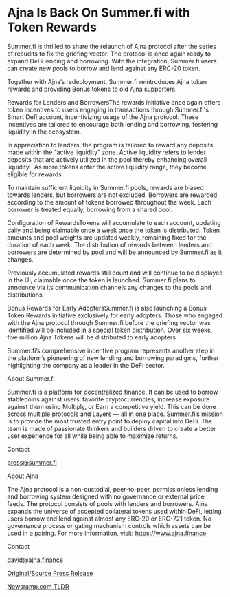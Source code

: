 # Ajna Is Back On Summer.fi with Token Rewards

Summer.fi is thrilled to share the relaunch of Ajna protocol after the series of reaudits to fix the griefing vector. The protocol is once again ready to expand DeFi lending and borrowing. With the integration, Summer.fi users can create new pools to borrow and lend against any ERC-20 token.

Together with Ajna’s redeployment, Summer.fi reintroduces Ajna token rewards and providing Bonus tokens to old Ajna supporters.

Rewards for Lenders and BorrowersThe rewards initiative once again offers token incentives to users engaging in transactions through Summer.fi's Smart Defi account, incentivizing usage of the Ajna protocol. These incentives are tailored to encourage both lending and borrowing, fostering liquidity in the ecosystem.

In appreciation to lenders, the program is tailored to reward any deposits made within the “active liquidity” zone. Active liquidity refers to lender deposits that are actively utilized in the pool thereby enhancing overall liquidity.  As more tokens enter the active liquidity range, they become eligible for rewards.

To maintain sufficient liquidity in Summer.fi pools, rewards are biased towards lenders, but borrowers are not excluded. Borrowers are rewarded according to the amount of tokens borrowed throughout the week. Each borrower is treated equally, borrowing from a shared pool.

Configuration of RewardsTokens will accumulate to each account, updating daily and being claimable once a week once the token is distributed. Token amounts and pool weights are updated weekly, remaining fixed for the duration of each week. The distribution of rewards between lenders and borrowers are determined by pool and will be announced by Summer.fi as it changes.

Previously accumulated rewards still count and will continue to be displayed in the UI, claimable once the token is launched. Summer.fi plans to announce via its communication channels any changes to the pools and distributions.

Bonus Rewards for Early AdoptersSummer.fi is also launching a Bonus Token Rewards initiative exclusively for early adopters. Those who engaged with the Ajna protocol through Summer.fi before the griefing vector was identified will be included in a special token distribution. Over six weeks, five million Ajna Tokens will be distributed to early adopters.

Summer.fi’s comprehensive incentive program represents another step in the platform’s pioneering of new lending and borrowing paradigms, further highlighting the company as a leader in the DeFi sector.

About Summer.fi

Summer.fi is a platform for decentralized finance. It can be used to borrow stablecoins against users’ favorite cryptocurrencies, increase exposure against them using Multiply, or Earn a competitive yield. This can be done across multiple protocols and Layers — all in one place. Summer.fi’s mission is to provide the most trusted entry point to deploy capital into DeFi. The team is made of passionate thinkers and builders driven to create a better user experience for all while being able to maximize returns.

Contact

press@summer.fi

About Ajna

The Ajna protocol is a non-custodial, peer-to-peer, permissionless lending and borrowing system designed with no governance or external price feeds. The protocol consists of pools with lenders and borrowers. Ajna expands the universe of accepted collateral tokens used within DeFi, letting users borrow and lend against almost any ERC-20 or ERC-721 token. No governance process or gating mechanism controls which assets can be used in a pairing. For more information, visit: https://www.ajna.finance

Contact

david@ajna.finance 

[Original/Source Press Release](https://blockchainwire.io/press-release/ajna-is-back-on-summerfi-with-token-rewards-) 

[Newsramp.com TLDR](https://newsramp.com/None) 